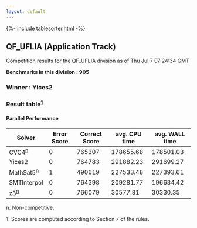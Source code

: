 ```yaml
---
layout: default
---
```

{%- include tablesorter.html -%}

##  QF_UFLIA (Application Track)

Competition results for the QF_UFLIA division as of Thu Jul 7 07:24:34 GMT

**Benchmarks in this division : 905** 

###  Winner : Yices2 
### Result table<sup><a href="#fn1">1</a></sup>
 




#### Parallel Performance
<table id="parallel" class="result sorted">
<thead>
<tr>
<th class="center">Solver</th>
<th class="center">Error Score</th>
<th class="center">Correct Score</th>
<th class="center">avg. CPU time </th>
<th class="center">avg. WALL time </th>
</tr>
</thead>
<tr>
<td>CVC4<SUP><a href="#fn">n</a></SUP>
</td>
<td class="right">0</td>
<td class="right">765307</td>
<td class="right">178655.68</td>
<td class="right">178501.03</td>
</tr>
<tr>
<td>Yices2</td>
<td class="right">0</td>
<td class="right">764783</td>
<td class="right">291882.23</td>
<td class="right">291699.27</td>
</tr>
<tr>
<td>MathSat5<SUP><a href="#fn">n</a></SUP>
</td>
<td class="right">1</td>
<td class="right">490619</td>
<td class="right">227533.48</td>
<td class="right">227393.61</td>
</tr>
<tr>
<td>SMTInterpol</td>
<td class="right">0</td>
<td class="right">764398</td>
<td class="right">209281.77</td>
<td class="right">196634.42</td>
</tr>
<tr>
<td>z3<SUP><a href="#fn">n</a></SUP>
</td>
<td class="right">0</td>
<td class="right">766079</td>
<td class="right">30577.81</td>
<td class="right">30330.35</td>
</tr>
</table>
<span id="fn"> n. Non-competitive.</span>

<span id="fn1"> 1. Scores are computed according to Section 7 of the rules.</span>


